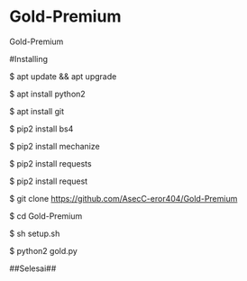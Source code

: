 # Gold-Premium
Gold-Premium

#Installing

$ apt update && apt upgrade

$ apt install python2

$ apt install git

$ pip2 install bs4

$ pip2 install mechanize

$ pip2 install requests

$ pip2 install request

$ git clone https://github.com/AsecC-eror404/Gold-Premium

$ cd Gold-Premium

$ sh setup.sh

$ python2 gold.py


##Selesai##
